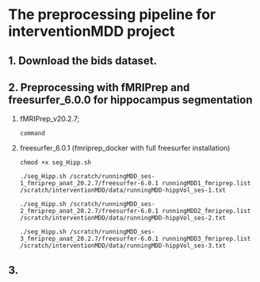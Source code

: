 # The preprocessing pipeline for interventionMDD project

## 1. Download the bids dataset.

## 2. Preprocessing with fMRIPrep and freesurfer_6.0.0 for hippocampus segmentation

   1. fMRIPrep_v20.2.7;
       
       ```command```

   2. freesurfer_6.0.1 (fmriprep_docker with full freesurfer installation)

       ```chmod +x seg_Hipp.sh```
       
      ```./seg_Hipp.sh /scratch/runningMDD_ses-1_fmriprep_anat_20.2.7/freesurfer-6.0.1 runningMDD1_fmriprep.list /scratch/interventionMDD/data/runningMDD-hippVol_ses-1.txt```

      ```./seg_Hipp.sh /scratch/runningMDD_ses-2_fmriprep_anat_20.2.7/freesurfer-6.0.1 runningMDD2_fmriprep.list /scratch/interventionMDD/data/runningMDD-hippVol_ses-2.txt```

      ```./seg_Hipp.sh /scratch/runningMDD_ses-3_fmriprep_anat_20.2.7/freesurfer-6.0.1 runningMDD3_fmriprep.list /scratch/interventionMDD/data/runningMDD-hippVol_ses-3.txt```

## 3. 